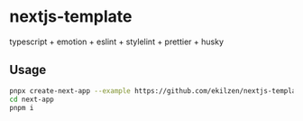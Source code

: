# nextjs-template

typescript + emotion + eslint + stylelint + prettier + husky

## Usage

```bash
pnpx create-next-app --example https://github.com/ekilzen/nextjs-template next-app
cd next-app
pnpm i
```
